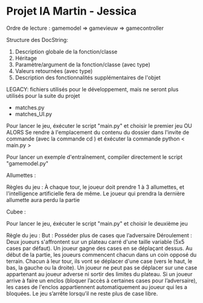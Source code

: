 # Projet IA Martin - Jessica

Ordre de lecture :
 gamemodel => gamevieuw => gamecontroller

 Structure des DocString:

 1) Description globale de la fonction/classe
 2) Héritage
 3) Paramètre/argument de la fonction/classe (avec type)
 4) Valeurs retournées (avec type)
 5) Description des fonctionnalités supplémentaires de l'objet

LEGACY: 
fichiers utilisés pour le développement, mais ne seront plus utilisés pour la suite du projet
 - matches.py
 - matches_UI.py

Pour lancer le jeu, éxécuter le script "main.py" et choisir le premier jeu
OU ALORS 
Se rendre à l'emplacement du contenu du dossier dans l'invite de commande (avec la commande cd ) et éxécuter la commande python < main.py >

Pour lancer un exemple d'entraînement, compiler directement le script "gamemodel.py"

Allumettes : 

Règles du jeu :
 À chaque tour, le joueur doit prendre 1 à 3 allumettes, et l'intelligence artificielle fera de même.
 Le joueur qui prendra la dernière allumette aura perdu la partie

Cubee :

Pour lancer le jeu, éxécuter le script "main.py" et choisir le deuxième jeu

Règle du jeu :
But :
Posséder plus de cases que l’adversaire
Déroulement :
Deux joueurs s'affrontent sur un plateau carré d'une taille variable (5x5 cases par défaut).
Un joueur gagne des cases en se déplaçant dessus.
Au début de la partie, les joueurs commencent chacun dans un coin opposé du terrain. Chacun à leur tour, ils vont se déplacer d'une case (vers le haut, le bas, la gauche ou la droite). Un joueur ne peut pas se déplacer sur une case appartenant au joueur adverse ni sortir des limites du plateau.
Si un joueur arrive à faire un enclos (bloquer l’accès à certaines cases pour l’adversaire), les cases de l'enclos appartiennent automatiquement au joueur qui les a bloquées.
Le jeu s’arrête lorsqu’il ne reste plus de case libre.



